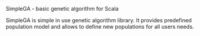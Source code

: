 SimpleGA - basic genetic algorithm for Scala

SimpleGA is simple in use genetic algorithm library. It provides predefined population model and allows to define new populations for all users needs.
